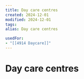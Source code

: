 ```yaml
---
title: Day care centres
created: 2024-12-01
modified: 2024-12-01
tags: 
alias: Day care centres

usedFor:
- "[[4914 Daycare]]"
---
```

# Day care centres

